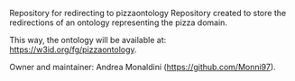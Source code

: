 Repository for redirecting to pizzaontology
Repository created to store the redirections of an ontology representing the pizza domain.

This way, the ontology will be available at: https://w3id.org/fg/pizzaontology.

Owner and maintainer: Andrea Monaldini (https://github.com/Monni97).
